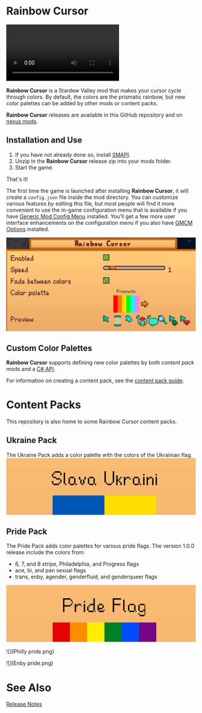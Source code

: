 # Rainbow Cursor

![video](title.mov)

**Rainbow Cursor** is a Stardew Valley mod that makes your cursor cycle
through colors.  By default, the colors are the prismatic rainbow, but new
color palettes can be added by other mods or content packs.

**Rainbow Cursor** releases are available in this GitHub repository and on
[nexus mods](https://www.nexusmods.com/stardewvalley/mods/15886).


## Installation and Use

1. If you have not already done so, install [SMAPI](https://smapi.io).
2. Unzip in the **Rainbow Cursor** release zip into your mods folder.
3. Start the game.

That's it!

The first time the game is launched after installing **Rainbow Cursor**,
it will create a `config.json` file inside the mod directory.  You can
customize various features by editing this file, but most people will find
it more convenient to use the in-game configuration menu that is available
if you have [Generic Mod Config
Menu](https://www.nexusmods.com/stardewvalley/mods/5098) installed.
You'll get a few more user interface enhancements on the configuration menu
if you also have [GMCM
Options](https://www.nexusmods.com/stardewvalley/mods/10505) installed.

![](config.png)

## Custom Color Palettes

**Rainbow Cursor** supports defining new color palettes by both _content
pack_ mods and a [C# API](../RainbowCursor/IRainbowCursorAPI.cs).

For information on creating a content pack, see the [content pack
guide](content-pack-guide.md).

# Content Packs

This repository is also home to some Rainbow Cursor content packs.

## Ukraine Pack

The Ukraine Pack adds a color palette with the colors of the Ukrainian
flag.
![](Ukraine.png)

## Pride Pack

The Pride Pack adds color palettes for various pride flags.  The version
1.0.0 release include the colors from:

* 6, 7, and 8 stripe, Philadelphia, and Progress flags
* ace, bi, and pan sexual flags
* trans, enby, agender, genderfluid, and genderqueer flags

![](pride.png)

![](Philly pride.png)

![](Enby pride.png)

# See Also

[Release Notes](release-notes.md)

